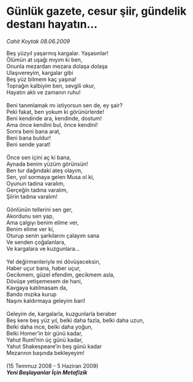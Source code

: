# Günlük gazete, cesur şiir, gündelik destanı hayatın...

*Cahit Koytak 08.06.2009*

<div class="taraf_structure_2col_1zq">
<div class="margen_n">



 <p>Beş yüzyıl yaşarmış kargalar. Yaşasınlar! <br/>Ölümün at uşağı mıyım ki ben, <br/>Onunla mezardan mezara dolaşa dolaşa <br/>Ulaşıvereyim, kargalar gibi <br/>Beş yüz bilmem kaç yaşına! <br/>Toprağın kalbiyim ben, sevgili okur, <br/>Hayatın aklı ve zamanın ruhu! <br/><br/>Beni tanımlamak mı istiyorsun sen de, ey şair? <br/>Peki fakat, ben yokum ki görünürlerde! <br/>Beni kendinde ara, kendinde, dostum! <br/>Ama önce kendini bul, önce kendini! <br/>Sonra beni bana arat, <br/>Beni bana buldur! <br/>Beni sende yarat! <br/><br/>Önce sen içini aç ki bana, <br/>Aynada benim yüzüm görünsün! <br/>Ben tur dağındaki ateş olayım, <br/>Sen, yol sormaya gelen Musa ol ki, <br/>Oyunun tadına varalım, <br/>Gerçeğin tadına varalım, <br/>Şiirin tadına varalım! <br/><br/>Gönlünün tellerini sen ger, <br/>Akordunu sen yap, <br/>Ama çalgıyı benim elime ver, <br/>Benim elime ver ki, <br/>Oturup senin şarkılarını çalayım sana <br/>Ve senden çoğalanlara, <br/>Ve kargalara ve kuzgunlara... <br/><br/>Yel değirmenleriyle mi dövüşeceksin, <br/>Haber uçur bana, haber uçur, <br/>Gecikmem, güzel efendim, gecikmem asla, <br/>Dövüşe yetişemesem de hani, <br/>Kavgaya katılmasam da, <br/>Bando mızıka kurup <br/>Naşını kaldırmaya geleyim bari! <br/><br/>Geleyim de, kargalarla, kuzgunlarla beraber <br/>Beş kere beş yüz yıl, belki daha fazla, belki daha uzun, <br/>Belki daha ince, belki daha yoğun, <br/>Belki Homer’in bir günü kadar, <br/>Yahut Rumî’nin üç günü kadar, <br/>Yahut Shakespeare’in beş günü kadar <br/>Mezarının başında bekleyeyim! <br/><br/>(15 Temmuz 2008 - 5 Haziran 2009)<b><i> <br/>Yeni Başlayanlar İçin Metafizik</i></b></p>
<br/>
<br/>
<br/>



<br/>


<div id="taraf_not">
</div>

</div>


</div>
